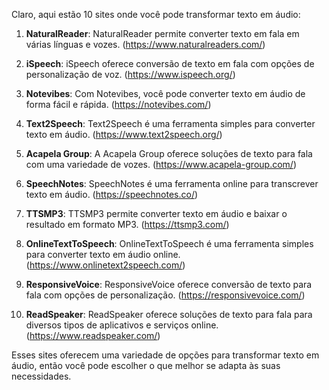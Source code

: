 Claro, aqui estão 10 sites onde você pode transformar texto em áudio:

1. **NaturalReader**: NaturalReader permite converter texto em fala em várias línguas e vozes. (https://www.naturalreaders.com/)

2. **iSpeech**: iSpeech oferece conversão de texto em fala com opções de personalização de voz. (https://www.ispeech.org/)

3. **Notevibes**: Com Notevibes, você pode converter texto em áudio de forma fácil e rápida. (https://notevibes.com/)

4. **Text2Speech**: Text2Speech é uma ferramenta simples para converter texto em áudio. (https://www.text2speech.org/)

5. **Acapela Group**: A Acapela Group oferece soluções de texto para fala com uma variedade de vozes. (https://www.acapela-group.com/)

6. **SpeechNotes**: SpeechNotes é uma ferramenta online para transcrever texto em áudio. (https://speechnotes.co/)

7. **TTSMP3**: TTSMP3 permite converter texto em áudio e baixar o resultado em formato MP3. (https://ttsmp3.com/)

8. **OnlineTextToSpeech**: OnlineTextToSpeech é uma ferramenta simples para converter texto em áudio online. (https://www.onlinetext2speech.com/)

9. **ResponsiveVoice**: ResponsiveVoice oferece conversão de texto para fala com opções de personalização. (https://responsivevoice.com/)

10. **ReadSpeaker**: ReadSpeaker oferece soluções de texto para fala para diversos tipos de aplicativos e serviços online. (https://www.readspeaker.com/)

Esses sites oferecem uma variedade de opções para transformar texto em áudio, então você pode escolher o que melhor se adapta às suas necessidades.